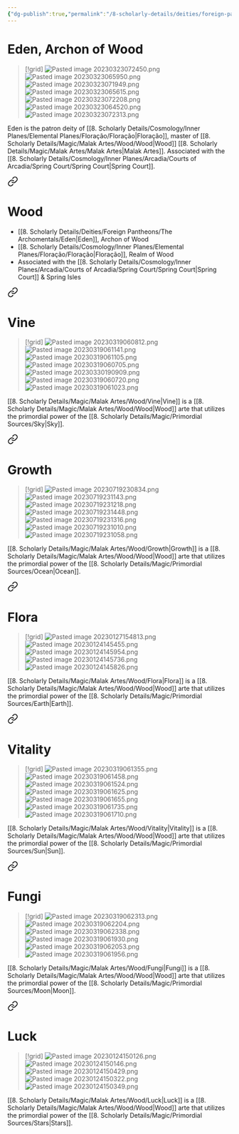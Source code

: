 ```yaml
---
{"dg-publish":true,"permalink":"/8-scholarly-details/deities/foreign-pantheons/the-archomentals/eden/","noteIcon":""}
---
```


# Eden, Archon of Wood

>[!grid]
>![Pasted image 20230323072450.png](/img/user/x.%20Assets/Attachments/Pasted%20image%2020230323072450.png)
>![Pasted image 20230323065950.png](/img/user/x.%20Assets/Attachments/Pasted%20image%2020230323065950.png)
>![Pasted image 20230323071949.png](/img/user/x.%20Assets/Attachments/Pasted%20image%2020230323071949.png)
>![Pasted image 20230323065615.png](/img/user/x.%20Assets/Attachments/Pasted%20image%2020230323065615.png)
>![Pasted image 20230323072208.png](/img/user/x.%20Assets/Attachments/Pasted%20image%2020230323072208.png)
>![Pasted image 20230323064520.png](/img/user/x.%20Assets/Attachments/Pasted%20image%2020230323064520.png)
>![Pasted image 20230323072313.png](/img/user/x.%20Assets/Attachments/Pasted%20image%2020230323072313.png)

Eden is the patron deity of [[8. Scholarly Details/Cosmology/Inner Planes/Elemental Planes/Floração/Floração\|Floração]], master of [[8. Scholarly Details/Magic/Malak Artes/Wood/Wood\|Wood]] [[8. Scholarly Details/Magic/Malak Artes/Malak Artes\|Malak Artes]]. Associated with the [[8. Scholarly Details/Cosmology/Inner Planes/Arcadia/Courts of Arcadia/Spring Court/Spring Court\|Spring Court]]. 



<div class="transclusion internal-embed is-loaded"><a class="markdown-embed-link" href="/8-scholarly-details/magic/malak-artes/wood/wood/" aria-label="Open link"><svg xmlns="http://www.w3.org/2000/svg" width="24" height="24" viewBox="0 0 24 24" fill="none" stroke="currentColor" stroke-width="2" stroke-linecap="round" stroke-linejoin="round" class="svg-icon lucide-link"><path d="M10 13a5 5 0 0 0 7.54.54l3-3a5 5 0 0 0-7.07-7.07l-1.72 1.71"></path><path d="M14 11a5 5 0 0 0-7.54-.54l-3 3a5 5 0 0 0 7.07 7.07l1.71-1.71"></path></svg></a><div class="markdown-embed">




# Wood

- [[8. Scholarly Details/Deities/Foreign Pantheons/The Archomentals/Eden\|Eden]], Archon of Wood 
- [[8. Scholarly Details/Cosmology/Inner Planes/Elemental Planes/Floração/Floração\|Floração]], Realm of Wood  
- Associated with the [[8. Scholarly Details/Cosmology/Inner Planes/Arcadia/Courts of Arcadia/Spring Court/Spring Court\|Spring Court]] & Spring Isles 


<div class="transclusion internal-embed is-loaded"><a class="markdown-embed-link" href="/8-scholarly-details/magic/malak-artes/wood/vine/" aria-label="Open link"><svg xmlns="http://www.w3.org/2000/svg" width="24" height="24" viewBox="0 0 24 24" fill="none" stroke="currentColor" stroke-width="2" stroke-linecap="round" stroke-linejoin="round" class="svg-icon lucide-link"><path d="M10 13a5 5 0 0 0 7.54.54l3-3a5 5 0 0 0-7.07-7.07l-1.72 1.71"></path><path d="M14 11a5 5 0 0 0-7.54-.54l-3 3a5 5 0 0 0 7.07 7.07l1.71-1.71"></path></svg></a><div class="markdown-embed">




# Vine

>[!grid]
>![Pasted image 20230319060812.png](/img/user/x.%20Assets/Attachments/Pasted%20image%2020230319060812.png)
>![Pasted image 20230319061141.png](/img/user/x.%20Assets/Attachments/Pasted%20image%2020230319061141.png)
>![Pasted image 20230319061105.png](/img/user/x.%20Assets/Attachments/Pasted%20image%2020230319061105.png)
>![Pasted image 20230319060705.png](/img/user/x.%20Assets/Attachments/Pasted%20image%2020230319060705.png)
>![Pasted image 20230330190909.png](/img/user/x.%20Assets/Attachments/Pasted%20image%2020230330190909.png)
>![Pasted image 20230319060720.png](/img/user/x.%20Assets/Attachments/Pasted%20image%2020230319060720.png)
>![Pasted image 20230319061023.png](/img/user/x.%20Assets/Attachments/Pasted%20image%2020230319061023.png)

[[8. Scholarly Details/Magic/Malak Artes/Wood/Vine\|Vine]] is a [[8. Scholarly Details/Magic/Malak Artes/Wood/Wood\|Wood]] arte that utilizes the primordial power of the [[8. Scholarly Details/Magic/Primordial Sources/Sky\|Sky]].

</div></div>



<div class="transclusion internal-embed is-loaded"><a class="markdown-embed-link" href="/8-scholarly-details/magic/malak-artes/wood/growth/" aria-label="Open link"><svg xmlns="http://www.w3.org/2000/svg" width="24" height="24" viewBox="0 0 24 24" fill="none" stroke="currentColor" stroke-width="2" stroke-linecap="round" stroke-linejoin="round" class="svg-icon lucide-link"><path d="M10 13a5 5 0 0 0 7.54.54l3-3a5 5 0 0 0-7.07-7.07l-1.72 1.71"></path><path d="M14 11a5 5 0 0 0-7.54-.54l-3 3a5 5 0 0 0 7.07 7.07l1.71-1.71"></path></svg></a><div class="markdown-embed">




# Growth

>[!grid]
>![Pasted image 20230719230834.png](/img/user/x.%20Assets/Attachments/Pasted%20image%2020230719230834.png)
>![Pasted image 20230719231143.png](/img/user/x.%20Assets/Attachments/Pasted%20image%2020230719231143.png)
>![Pasted image 20230719231218.png](/img/user/x.%20Assets/Attachments/Pasted%20image%2020230719231218.png)
>![Pasted image 20230719231448.png](/img/user/x.%20Assets/Attachments/Pasted%20image%2020230719231448.png)
>![Pasted image 20230719231316.png](/img/user/x.%20Assets/Attachments/Pasted%20image%2020230719231316.png)
>![Pasted image 20230719231010.png](/img/user/x.%20Assets/Attachments/Pasted%20image%2020230719231010.png)
>![Pasted image 20230719231058.png](/img/user/x.%20Assets/Attachments/Pasted%20image%2020230719231058.png)

[[8. Scholarly Details/Magic/Malak Artes/Wood/Growth\|Growth]] is a [[8. Scholarly Details/Magic/Malak Artes/Wood/Wood\|Wood]] arte that utilizes the primordial power of the [[8. Scholarly Details/Magic/Primordial Sources/Ocean\|Ocean]].

</div></div>



<div class="transclusion internal-embed is-loaded"><a class="markdown-embed-link" href="/8-scholarly-details/magic/malak-artes/wood/flora/" aria-label="Open link"><svg xmlns="http://www.w3.org/2000/svg" width="24" height="24" viewBox="0 0 24 24" fill="none" stroke="currentColor" stroke-width="2" stroke-linecap="round" stroke-linejoin="round" class="svg-icon lucide-link"><path d="M10 13a5 5 0 0 0 7.54.54l3-3a5 5 0 0 0-7.07-7.07l-1.72 1.71"></path><path d="M14 11a5 5 0 0 0-7.54-.54l-3 3a5 5 0 0 0 7.07 7.07l1.71-1.71"></path></svg></a><div class="markdown-embed">




# Flora

>[!grid]
>![Pasted image 20230127154813.png](/img/user/x.%20Assets/Attachments/Pasted%20image%2020230127154813.png)
>![Pasted image 20230124145455.png](/img/user/x.%20Assets/Attachments/Pasted%20image%2020230124145455.png)
>![Pasted image 20230124145954.png](/img/user/x.%20Assets/Attachments/Pasted%20image%2020230124145954.png)
>![Pasted image 20230124145736.png](/img/user/x.%20Assets/Attachments/Pasted%20image%2020230124145736.png)
![Pasted image 20230124145826.png](/img/user/x.%20Assets/Attachments/Pasted%20image%2020230124145826.png)

[[8. Scholarly Details/Magic/Malak Artes/Wood/Flora\|Flora]] is a [[8. Scholarly Details/Magic/Malak Artes/Wood/Wood\|Wood]] arte that utilizes the primordial power of the [[8. Scholarly Details/Magic/Primordial Sources/Earth\|Earth]].

</div></div>



<div class="transclusion internal-embed is-loaded"><a class="markdown-embed-link" href="/8-scholarly-details/magic/malak-artes/wood/vitality/" aria-label="Open link"><svg xmlns="http://www.w3.org/2000/svg" width="24" height="24" viewBox="0 0 24 24" fill="none" stroke="currentColor" stroke-width="2" stroke-linecap="round" stroke-linejoin="round" class="svg-icon lucide-link"><path d="M10 13a5 5 0 0 0 7.54.54l3-3a5 5 0 0 0-7.07-7.07l-1.72 1.71"></path><path d="M14 11a5 5 0 0 0-7.54-.54l-3 3a5 5 0 0 0 7.07 7.07l1.71-1.71"></path></svg></a><div class="markdown-embed">




# Vitality

>[!grid]
>![Pasted image 20230319061355.png](/img/user/x.%20Assets/Attachments/Pasted%20image%2020230319061355.png)
>![Pasted image 20230319061458.png](/img/user/x.%20Assets/Attachments/Pasted%20image%2020230319061458.png)
>![Pasted image 20230319061524.png](/img/user/x.%20Assets/Attachments/Pasted%20image%2020230319061524.png)
>![Pasted image 20230319061625.png](/img/user/x.%20Assets/Attachments/Pasted%20image%2020230319061625.png)
>![Pasted image 20230319061655.png](/img/user/x.%20Assets/Attachments/Pasted%20image%2020230319061655.png)
>![Pasted image 20230319061735.png](/img/user/x.%20Assets/Attachments/Pasted%20image%2020230319061735.png)
>![Pasted image 20230319061710.png](/img/user/x.%20Assets/Attachments/Pasted%20image%2020230319061710.png)

[[8. Scholarly Details/Magic/Malak Artes/Wood/Vitality\|Vitality]] is a [[8. Scholarly Details/Magic/Malak Artes/Wood/Wood\|Wood]] arte that utilizes the primordial power of the [[8. Scholarly Details/Magic/Primordial Sources/Sun\|Sun]].

</div></div>



<div class="transclusion internal-embed is-loaded"><a class="markdown-embed-link" href="/8-scholarly-details/magic/malak-artes/wood/fungi/" aria-label="Open link"><svg xmlns="http://www.w3.org/2000/svg" width="24" height="24" viewBox="0 0 24 24" fill="none" stroke="currentColor" stroke-width="2" stroke-linecap="round" stroke-linejoin="round" class="svg-icon lucide-link"><path d="M10 13a5 5 0 0 0 7.54.54l3-3a5 5 0 0 0-7.07-7.07l-1.72 1.71"></path><path d="M14 11a5 5 0 0 0-7.54-.54l-3 3a5 5 0 0 0 7.07 7.07l1.71-1.71"></path></svg></a><div class="markdown-embed">




# Fungi

>[!grid]
>![Pasted image 20230319062313.png](/img/user/x.%20Assets/Attachments/Pasted%20image%2020230319062313.png)
>![Pasted image 20230319062204.png](/img/user/x.%20Assets/Attachments/Pasted%20image%2020230319062204.png)
>![Pasted image 20230319062338.png](/img/user/x.%20Assets/Attachments/Pasted%20image%2020230319062338.png)
>![Pasted image 20230319061930.png](/img/user/x.%20Assets/Attachments/Pasted%20image%2020230319061930.png)
>![Pasted image 20230319062053.png](/img/user/x.%20Assets/Attachments/Pasted%20image%2020230319062053.png)
>![Pasted image 20230319061956.png](/img/user/x.%20Assets/Attachments/Pasted%20image%2020230319061956.png)

[[8. Scholarly Details/Magic/Malak Artes/Wood/Fungi\|Fungi]] is a [[8. Scholarly Details/Magic/Malak Artes/Wood/Wood\|Wood]] arte that utilizes the primordial power of the [[8. Scholarly Details/Magic/Primordial Sources/Moon\|Moon]].

</div></div>



<div class="transclusion internal-embed is-loaded"><a class="markdown-embed-link" href="/8-scholarly-details/magic/malak-artes/wood/luck/" aria-label="Open link"><svg xmlns="http://www.w3.org/2000/svg" width="24" height="24" viewBox="0 0 24 24" fill="none" stroke="currentColor" stroke-width="2" stroke-linecap="round" stroke-linejoin="round" class="svg-icon lucide-link"><path d="M10 13a5 5 0 0 0 7.54.54l3-3a5 5 0 0 0-7.07-7.07l-1.72 1.71"></path><path d="M14 11a5 5 0 0 0-7.54-.54l-3 3a5 5 0 0 0 7.07 7.07l1.71-1.71"></path></svg></a><div class="markdown-embed">




# Luck

>[!grid]
>![Pasted image 20230124150126.png](/img/user/x.%20Assets/Attachments/Pasted%20image%2020230124150126.png)
>![Pasted image 20230124150146.png](/img/user/x.%20Assets/Attachments/Pasted%20image%2020230124150146.png)
>![Pasted image 20230124150429.png](/img/user/x.%20Assets/Attachments/Pasted%20image%2020230124150429.png)
>![Pasted image 20230124150322.png](/img/user/x.%20Assets/Attachments/Pasted%20image%2020230124150322.png)
>![Pasted image 20230124150349.png](/img/user/x.%20Assets/Attachments/Pasted%20image%2020230124150349.png)

[[8. Scholarly Details/Magic/Malak Artes/Wood/Luck\|Luck]] is a [[8. Scholarly Details/Magic/Malak Artes/Wood/Wood\|Wood]] arte that utilizes the primordial power of the [[8. Scholarly Details/Magic/Primordial Sources/Stars\|Stars]].

</div></div>



</div></div>
